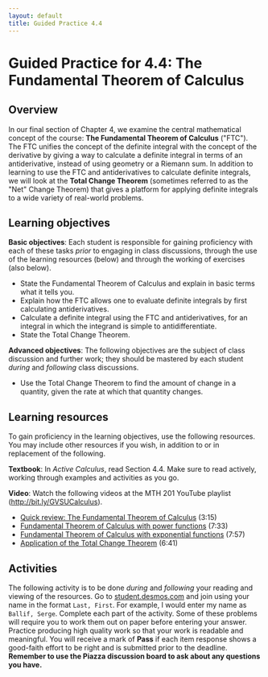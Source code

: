 ```yaml
---
layout: default
title: Guided Practice 4.4
---
```


# Guided Practice for 4.4: The Fundamental Theorem of Calculus

## Overview

In our final section of Chapter 4, we examine the central mathematical concept of the course: **The Fundamental Theorem of Calculus** ("FTC"). The FTC unifies the concept of the definite integral with the concept of the derivative by giving a way to calculate a definite integral in terms of an antiderivative, instead of using geometry or a Riemann sum. In addition to learning to use the FTC and antiderivatives to calculate definite integrals, we will look at the **Total Change Theorem** (sometimes referred to as the "Net" Change Theorem) that gives a platform for applying definite integrals to a wide variety of real-world problems.


## Learning objectives

__Basic objectives__: Each student is responsible for gaining proficiency with each of these tasks _prior_ to engaging in class discussions, through the use of the learning resources (below) and through the working of exercises (also below).

- State the Fundamental Theorem of Calculus and explain in basic terms what it tells you.
- Explain how the FTC allows one to evaluate definite integrals by first calculating antiderivatives.
- Calculate a definite integral using the FTC and antiderivatives, for an integral in which the integrand is simple to antidifferentiate.
- State the Total Change Theorem.  

__Advanced objectives__: The following objectives are the subject of class discussion and further work; they should be mastered by each student _during_ and _following_ class discussions.

- Use the Total Change Theorem to find the amount of change in a quantity, given the rate at which that quantity changes.


## Learning resources

To gain proficiency in the learning objectives, use the following resources. You may include other resources if you wish, in addition to or in replacement of the following.

__Textbook__: In _Active Calculus_, read Section 4.4. Make sure to read actively, working through examples and activities as you go.

__Video__: Watch the following videos at the MTH 201 YouTube playlist (http://bit.ly/GVSUCalculus).

- [Quick review: The Fundamental Theorem of Calculus](http://www.youtube.com/watch?v=bwjUioJyWe8&list=PL9bIjQJDwfGuXQHuS5Jkmum_CFILoCZX-&index=88) (3:15)
- [Fundamental Theorem of Calculus with power functions](http://www.youtube.com/watch?v=1uxPq8Gtm18&list=PL9bIjQJDwfGuXQHuS5Jkmum_CFILoCZX-&index=89) (7:33)
- [Fundamental Theorem of Calculus with exponential functions](http://www.youtube.com/watch?v=SafcRvQKe4g&list=PL9bIjQJDwfGuXQHuS5Jkmum_CFILoCZX-&index=90) (7:57)
- [Application of the Total Change Theorem](http://www.youtube.com/watch?v=Q8ZKTA4w9q0&list=PL9bIjQJDwfGuXQHuS5Jkmum_CFILoCZX-&index=91) (6:41)


## Activities

The following activity is to be done _during_ and _following_ your reading and viewing of the resources. Go to [student.desmos.com](https://student.desmos.com/?prepopulateCode=GKEHAJ) and join using your name in the format `Last, First`. For example, I would enter my name as `Ballif, Serge`. Complete each part of the activity. Some of these problems will require you to work them out on paper before entering your answer. Practice producing high quality work so that your work is readable and meaningful. You will receive a mark of __Pass__ if each item response shows a good-faith effort to be right and is submitted prior to the deadline. __Remember to use the Piazza discussion board to ask about any questions you have.__
